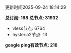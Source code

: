 更新时间2025-09-24 18:14:29

**总订阅: 188**
**总节点: 31932**
- vless节点: 6764
- hysteria2节点: 13

**google ping有效节点: 218**
